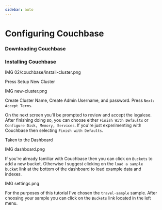 ```yaml
---
sidebar: auto
---
```


# Configuring Couchbase

### Downloading Couchbase

### Installing Couchbase

IMG 02/couchbase/install-cluster.png

Press Setup New Cluster

IMG new-cluster.png

Create Cluster Name, Create Admin Username, and password. Press `Next: Accept Terms`.

On the next screen you'll be prompted to review and accept the legalese. After finishing doing so, you can choose either `Finish With Defaults` or `Configure Disk, Memory, Services`. If you're just experimenting with Couchbase then selecting `Finish with Defaults`.

Taken to the Dashboard

IMG dashboard.png

If you're already familiar with Couchbase then you can click on `Buckets` to add a new bucket. Otherwise I suggest clicking on the `load a sample bucket` link at the bottom of the dashboard to load example data and indexes.

IMG settings.png

For the purposes of this tutorial I've chosen the `travel-sample` sample. After choosing your sample you can click on the `Buckets` link located in the left menu.